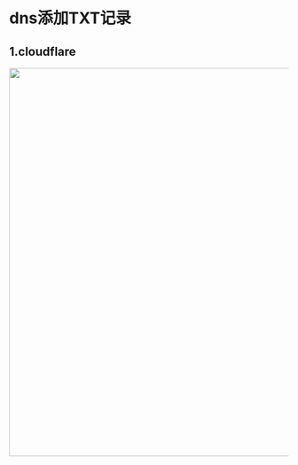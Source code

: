 # dns添加TXT记录
## 1.cloudflare
<img src="https://raw.githubusercontent.com/ghostneo1/v2ray-agent/main/fodder/cloudflare/cloudflare_dns_txt.png" width=700>
